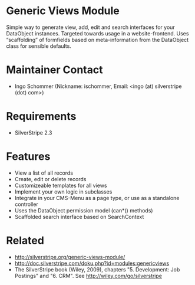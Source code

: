 # Generic Views Module

Simple way to generate view, add, edit and search interfaces for your DataObject instances. Targeted towards usage in a website-frontend. Uses “scaffolding” of formfields based on meta-information from the DataObject class for sensible defaults.

# Maintainer Contact

 * Ingo Schommer (Nickname: ischommer, Email: <ingo (at) silverstripe (dot) com>)

# Requirements

 * SilverStripe 2.3

# Features

 * View a list of all records
 * Create, edit or delete records
 * Customizeable templates for all views
 * Implement your own logic in subclasses
 * Integrate in your CMS-Menu as a page type, or use as a standalone controller
 * Uses the DataObject permission model (can*() methods)
 * Scaffolded search interface based on SearchContext

# Related

 * http://silverstripe.org/generic-views-module/
 * http://doc.silverstripe.com/doku.php?id=modules:genericviews
 * The SilverStripe book (Wiley, 2009), chapters "5. Development: Job Postings" and "6. CRM".
   See http://wiley.com/go/silverstripe